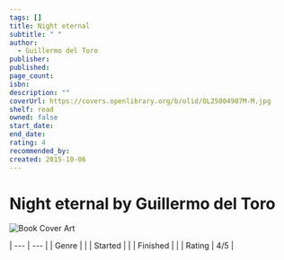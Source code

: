 ```yaml
---
tags: []
title: Night eternal
subtitle: " "
author:
  - Guillermo del Toro
publisher: 
published: 
page_count: 
isbn: 
description: ""
coverUrl: https://covers.openlibrary.org/b/olid/OL25004907M-M.jpg
shelf: read
owned: false
start_date: 
end_date: 
rating: 4
recommended_by: 
created: 2015-10-06
---
```


# Night eternal by Guillermo del Toro

![Book Cover Art](https://covers.openlibrary.org/b/olid/OL25004907M-M.jpg)


| --- | --- |
| Genre |  |
| Started |  |
| Finished |  |
| Rating | 4/5 |


